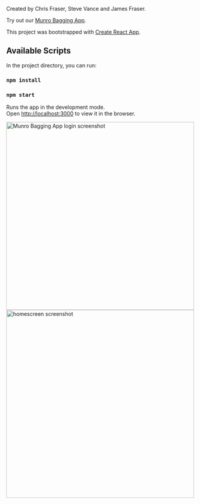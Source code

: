 Created by Chris Fraser, Steve Vance and James Fraser.

Try out our <a href="https://munro-bagger-cca2f.web.app/">Munro Bagging App</a>.

This project was bootstrapped with [Create React App](https://github.com/facebook/create-react-app).

## Available Scripts

In the project directory, you can run:

### `npm install`

### `npm start`

Runs the app in the development mode.<br />
Open [http://localhost:3000](http://localhost:3000) to view it in the browser.

<img width="500" alt="Munro Bagging App login screenshot" src="https://user-images.githubusercontent.com/56137428/117431618-5c2a7500-af21-11eb-883a-544ef47dce5d.png">

<img width="500" alt="homescreen screenshot" src="https://user-images.githubusercontent.com/56137428/117432203-02767a80-af22-11eb-8a94-615a9b6fcc48.png">
